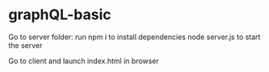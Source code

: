 # graphQL-basic
Go to server folder:
  run npm i to install dependencies
  node server.js to start the server
  
  
Go to client and launch index.html in browser
